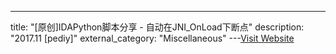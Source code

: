 ---
title: "[原创]IDAPython脚本分享 - 自动在JNI_OnLoad下断点"
description: "2017.11 [pediy]"
external_category: "Miscellaneous"
---[Visit Website](https://bbs.pediy.com/thread-222998.htm)

